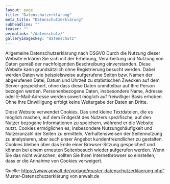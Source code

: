 ```yaml
---
layout: page
title: "Datenschutzerklärung"
meta_title: "Datenschutzerklärung"
subheadline: ""
teaser: ""
permalink: "/datenschutz/"
galleryimageskey: "datenschutz"
---
```





Allgemeine Datenschutzerklärung nach DSGVO
Durch die Nutzung dieser Website erklären Sie sich mit der Erhebung, Verarbeitung und Nutzung von Daten gemäß der nachfolgenden Beschreibung einverstanden. Diese Website kann grundsätzlich ohne Registrierung besucht werden. Dabei werden Daten wie beispielsweise aufgerufene Seiten bzw. Namen der abgerufenen Datei, Datum und Uhrzeit zu statistischen Zwecken auf dem Server gespeichert, ohne dass diese Daten unmittelbar auf Ihre Person bezogen werden. Personenbezogene Daten, insbesondere Name, Adresse oder E-Mail-Adresse werden soweit möglich auf freiwilliger Basis erhoben. Ohne Ihre Einwilligung erfolgt keine Weitergabe der Daten an Dritte.

Diese Website verwendet Cookies. Das sind kleine Textdateien, die es möglich machen, auf dem Endgerät des Nutzers spezifische, auf den Nutzer bezogene Informationen zu speichern, während er die Website nutzt. Cookies ermöglichen es, insbesondere Nutzungshäufigkeit und Nutzeranzahl der Seiten zu ermitteln, Verhaltensweisen der Seitennutzung zu analysieren, aber auch unser Angebot kundenfreundlicher zu gestalten. Cookies bleiben über das Ende einer Browser-Sitzung gespeichert und können bei einem erneuten Seitenbesuch wieder aufgerufen werden. Wenn Sie das nicht wünschen, sollten Sie Ihren Internetbrowser so einstellen, dass er die Annahme von Cookies verweigert.

Quelle: https://www.anwalt.de/vorlage/muster-datenschutzerklaerung.php” Muster-Datenschutzerklärung von anwalt.de
